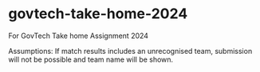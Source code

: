 # govtech-take-home-2024
For GovTech Take home Assignment 2024


Assumptions:
If match results includes an unrecognised team, submission will not be possible and team name will be shown.
